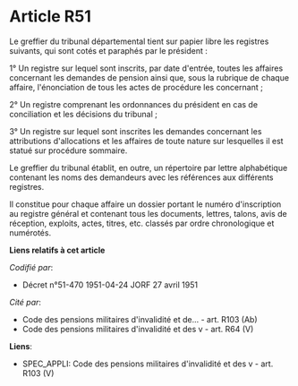 # Article R51

Le greffier du tribunal départemental tient sur papier libre les registres suivants, qui sont cotés et paraphés par le
président :

1° Un registre sur lequel sont inscrits, par date d'entrée, toutes les affaires concernant les demandes de pension ainsi que,
sous la rubrique de chaque affaire, l'énonciation de tous les actes de procédure les concernant ;

2° Un registre comprenant les ordonnances du président en cas de conciliation et les décisions du tribunal ;

3° Un registre sur lequel sont inscrites les demandes concernant les attributions d'allocations et les affaires de toute
nature sur lesquelles il est statué sur procédure sommaire.

Le greffier du tribunal établit, en outre, un répertoire par lettre alphabétique contenant les noms des demandeurs avec les
références aux différents registres.

Il constitue pour chaque affaire un dossier portant le numéro d'inscription au registre général et contenant tous les
documents, lettres, talons, avis de réception, exploits, actes, titres, etc. classés par ordre chronologique et numérotés.

**Liens relatifs à cet article**

_Codifié par_:

  - Décret n°51-470 1951-04-24 JORF 27 avril 1951

_Cité par_:

  - Code des pensions militaires d'invalidité et de... - art. R103 (Ab)
  - Code des pensions militaires d'invalidité et des v - art. R64 (V)

**Liens**:

  - SPEC_APPLI: Code des pensions militaires d'invalidité et des v - art. R103 (V)
